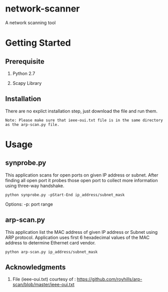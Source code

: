 # network-scanner
A network scanning tool

# Getting Started
## Prerequisite 
1) Python 2.7

2) Scapy Library 

## Installation 
There are no explict installation step, just download the file and run them.
```
Note: Please make sure that ieee-oui.txt file is in the same directory as the arp-scan.py file.
```
# Usage

## synprobe.py

This application scans for open ports on given IP address or subnet. After finding all open port it probes those open port to collect more information using three-way handshake.

```
python synprobe.py -pStart-End ip_address/subnet_mask
```
Options:
-p: port range

## arp-scan.py

This application list the MAC address of given IP address or Subnet using ARP protocol. Application uses first 6 hexadecimal values of the MAC address to determine Ethernet card vendor.

```
python arp-scan.py ip_address/subnet_mask
```

## Acknowledgments
1) File (ieee-oui.txt) courtesy of : https://github.com/royhills/arp-scan/blob/master/ieee-oui.txt
